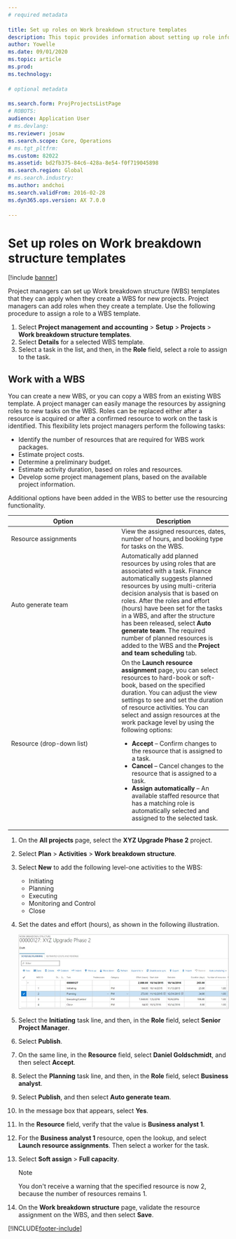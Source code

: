 ```yaml
---
# required metadata

title: Set up roles on Work breakdown structure templates
description: This topic provides information about setting up role information on Work breakdown structure templates.
author: Yowelle
ms.date: 09/01/2020
ms.topic: article
ms.prod: 
ms.technology: 

# optional metadata

ms.search.form: ProjProjectsListPage
# ROBOTS: 
audience: Application User
# ms.devlang: 
ms.reviewer: josaw
ms.search.scope: Core, Operations
# ms.tgt_pltfrm: 
ms.custom: 82022
ms.assetid: bd2fb375-84c6-428a-8e54-f0f719045898
ms.search.region: Global
# ms.search.industry: 
ms.author: andchoi
ms.search.validFrom: 2016-02-28
ms.dyn365.ops.version: AX 7.0.0

---
```


# Set up roles on Work breakdown structure templates

[!include [banner](../includes/banner.md)]

Project managers can set up Work breakdown structure (WBS) templates that they can apply when they create a WBS for new projects. Project managers can add roles when they create a template. Use the following procedure to assign a role to a WBS template.

1. Select **Project management and accounting** > **Setup** > **Projects** > **Work breakdown structure templates**.
2. Select **Details** for a selected WBS template.
3. Select a task in the list, and then, in the **Role** field, select a role to assign to the task.

## Work with a WBS

You can create a new WBS, or you can copy a WBS from an existing WBS template. A project manager can easily manage the resources by assigning roles to new tasks on the WBS. Roles can be replaced either after a resource is acquired or after a confirmed resource to work on the task is identified. This flexibility lets project managers perform the following tasks:

- Identify the number of resources that are required for WBS work packages.
- Estimate project costs.
- Determine a preliminary budget.
- Estimate activity duration, based on roles and resources.
- Develop some project management plans, based on the available project information.

Additional options have been added in the WBS to better use the resourcing functionality.

<table>
<colgroup>
<col width="50%" />
<col width="50%" />
</colgroup>
<thead>
<tr class="header">
<th>Option</th>
<th>Description</th>
</tr>
</thead>
<tbody>
<tr class="odd">
<td>Resource assignments</td>
<td>View the assigned resources, dates, number of hours, and booking type for tasks on the WBS.</td>
</tr>
<tr class="even">
<td>Auto generate team</td>
<td>Automatically add planned resources by using roles that are associated with a task. Finance automatically suggests planned resources by using multi-criteria decision analysis that is based on roles. After the roles and effort (hours) have been set for the tasks in a WBS, and after the structure has been released, select <strong>Auto generate team</strong>. The required number of planned resources is added to the WBS and the <strong>Project and team scheduling</strong> tab.</td>
</tr>
<tr class="odd">
<td>Resource (drop-down list)</td>
<td>On the <strong>Launch resource assignment</strong> page, you can select resources to hard-book or soft-book, based on the specified duration. You can adjust the view settings to see and set the duration of resource activities. You can select and assign resources at the work package level by using the following options:
<ul>
<li><strong>Accept</strong> – Confirm changes to the resource that is assigned to a task.</li>
<li><strong>Cancel</strong> – Cancel changes to the resource that is assigned to a task.</li>
<li><strong>Assign automatically</strong> – An available staffed resource that has a matching role is automatically selected and assigned to the selected task.</li>
</ul></td>
</tr>
</tbody>
</table>

1. On the **All projects** page, select the **XYZ Upgrade Phase 2** project.
2. Select **Plan** > **Activities** > **Work breakdown structure**.
3. Select **New** to add the following level-one activities to the WBS:

    - Initiating
    - Planning
    - Executing
    - Monitoring and Control
    - Close

4. Set the dates and effort (hours), as shown in the following illustration.

    [![Setting the dates and effort](./media/projectresourcing10.jpg)](./media/projectresourcing10.jpg)

5. Select the **Initiating** task line, and then, in the **Role** field, select **Senior Project Manager**.
6. Select **Publish**.
7. On the same line, in the **Resource** field, select **Daniel Goldschmidt**, and then select **Accept**.
8. Select the **Planning** task line, and then, in the **Role** field, select **Business analyst**.
9. Select **Publish**, and then select **Auto generate team**.
10. In the message box that appears, select **Yes**.
11. In the **Resource** field, verify that the value is **Business analyst 1**.
12. For the **Business analyst 1** resource, open the lookup, and select **Launch resource assignments**. Then select a worker for the task.
13. Select **Soft assign** &gt; **Full capacity**.

    > [!NOTE] 
    > You don't receive a warning that the specified resource is now 2, because the number of resources remains 1.

14. On the **Work breakdown structure** page, validate the resource assignment on the WBS, and then select **Save**.


[!INCLUDE[footer-include](../includes/footer-banner.md)]